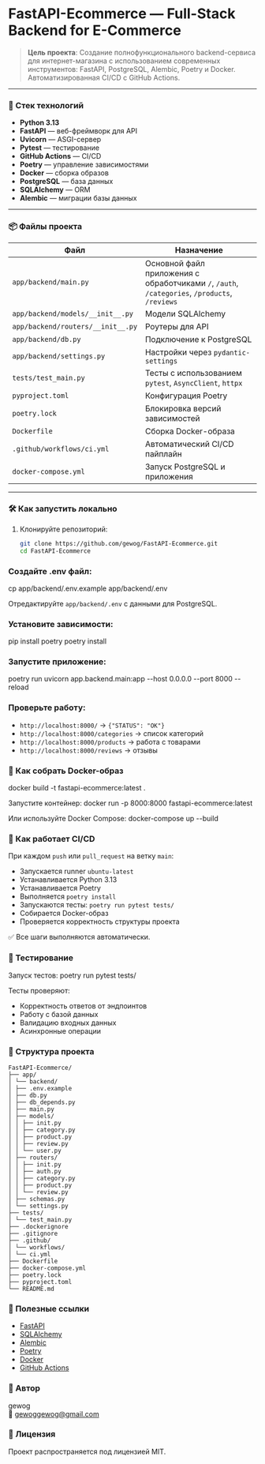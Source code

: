 # FastAPI-Ecommerce — Full-Stack Backend for E-Commerce

> **Цель проекта**: Создание полнофункционального backend-сервиса для интернет-магазина с использованием современных инструментов: FastAPI, PostgreSQL, Alembic, Poetry и Docker. Автоматизированная CI/CD с GitHub Actions.

---

### 🔧 Стек технологий

- **Python 3.13**
- **FastAPI** — веб-фреймворк для API
- **Uvicorn** — ASGI-сервер
- **Pytest** — тестирование
- **GitHub Actions** — CI/CD
- **Poetry** — управление зависимостями
- **Docker** — сборка образов
- **PostgreSQL** — база данных
- **SQLAlchemy** — ORM
- **Alembic** — миграции базы данных

---

### 📦 Файлы проекта

| Файл | Назначение |
|------|----------|
| `app/backend/main.py` | Основной файл приложения с обработчиками `/`, `/auth`, `/categories`, `/products`, `/reviews` |
| `app/backend/models/__init__.py` | Модели SQLAlchemy |
| `app/backend/routers/__init__.py` | Роутеры для API |
| `app/backend/db.py` | Подключение к PostgreSQL |
| `app/backend/settings.py` | Настройки через `pydantic-settings` |
| `tests/test_main.py` | Тесты с использованием `pytest`, `AsyncClient`, `httpx` |
| `pyproject.toml` | Конфигурация Poetry |
| `poetry.lock` | Блокировка версий зависимостей |
| `Dockerfile` | Сборка Docker-образа |
| `.github/workflows/ci.yml` | Автоматический CI/CD пайплайн |
| `docker-compose.yml` | Запуск PostgreSQL и приложения |

---

### 🛠 Как запустить локально

1. Клонируйте репозиторий:
   ```bash
   git clone https://github.com/gewog/FastAPI-Ecommerce.git
   cd FastAPI-Ecommerce
   
### Создайте .env файл:
cp app/backend/.env.example app/backend/.env

Отредактируйте `app/backend/.env` с данными для PostgreSQL.

### Установите зависимости:
pip install poetry
poetry install

### Запустите приложение:

poetry run uvicorn app.backend.main:app --host 0.0.0.0 --port 8000 --reload


### Проверьте работу:
- `http://localhost:8000/` → `{"STATUS": "OK"}`
- `http://localhost:8000/categories` → список категорий
- `http://localhost:8000/products` → работа с товарами
- `http://localhost:8000/reviews` → отзывы

### 🐳 Как собрать Docker-образ

docker build -t fastapi-ecommerce:latest .


Запустите контейнер: docker run -p 8000:8000 fastapi-ecommerce:latest


Или используйте Docker Compose: docker-compose up --build


### 🔁 Как работает CI/CD
При каждом `push` или `pull_request` на ветку `main`:

- Запускается runner `ubuntu-latest`
- Устанавливается Python 3.13
- Устанавливается Poetry
- Выполняется `poetry install`
- Запускаются тесты: `poetry run pytest tests/`
- Собирается Docker-образ
- Проверяется корректность структуры проекта

✅ Все шаги выполняются автоматически.

### 🧪 Тестирование
Запуск тестов:
poetry run pytest tests/


Тесты проверяют:
- Корректность ответов от эндпоинтов
- Работу с базой данных
- Валидацию входных данных
- Асинхронные операции

### 📂 Структура проекта
```
FastAPI-Ecommerce/
├── app/
│ └── backend/
│ ├── .env.example
│ ├── db.py
│ ├── db_depends.py
│ ├── main.py
│ ├── models/
│ │ ├── init.py
│ │ ├── category.py
│ │ ├── product.py
│ │ ├── review.py
│ │ └── user.py
│ ├── routers/
│ │ ├── init.py
│ │ ├── auth.py
│ │ ├── category.py
│ │ ├── product.py
│ │ └── review.py
│ ├── schemas.py
│ └── settings.py
├── tests/
│ └── test_main.py
├── .dockerignore
├── .gitignore
├── .github/
│ └── workflows/
│ └── ci.yml
├── Dockerfile
├── docker-compose.yml
├── poetry.lock
├── pyproject.toml
└── README.md
```

### 🔗 Полезные ссылки
- [FastAPI](https://fastapi.tiangolo.com/)
- [SQLAlchemy](https://www.sqlalchemy.org/)
- [Alembic](https://alembic.sqlalchemy.org/)
- [Poetry](https://python-poetry.org/)
- [Docker](https://www.docker.com/)
- [GitHub Actions](https://docs.github.com/en/actions)

### 📝 Автор
gewog  
📧 gewoggewog@gmail.com

### 📄 Лицензия
Проект распространяется под лицензией MIT.

